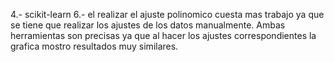 4.- scikit-learn
6.- el realizar el ajuste polinomico cuesta mas trabajo ya que se tiene que realizar los ajustes de los datos manualmente. 
Ambas herramientas son precisas ya que al hacer los ajustes correspondientes la grafica mostro resultados muy similares. 

